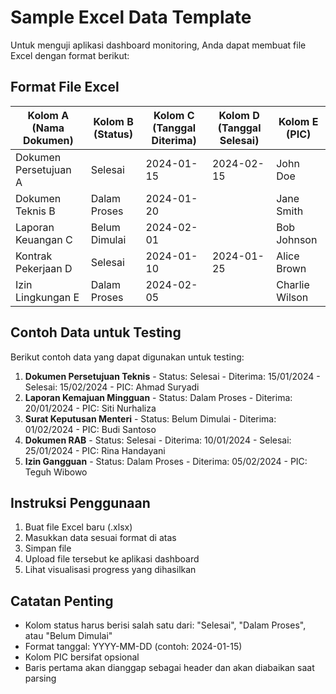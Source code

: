 # Sample Excel Data Template

Untuk menguji aplikasi dashboard monitoring, Anda dapat membuat file Excel dengan format berikut:

## Format File Excel

| Kolom A (Nama Dokumen) | Kolom B (Status) | Kolom C (Tanggal Diterima) | Kolom D (Tanggal Selesai) | Kolom E (PIC)  |
| ---------------------- | ---------------- | -------------------------- | ------------------------- | -------------- |
| Dokumen Persetujuan A  | Selesai          | 2024-01-15                 | 2024-02-15                | John Doe       |
| Dokumen Teknis B       | Dalam Proses     | 2024-01-20                 |                           | Jane Smith     |
| Laporan Keuangan C     | Belum Dimulai    | 2024-02-01                 |                           | Bob Johnson    |
| Kontrak Pekerjaan D    | Selesai          | 2024-01-10                 | 2024-01-25                | Alice Brown    |
| Izin Lingkungan E      | Dalam Proses     | 2024-02-05                 |                           | Charlie Wilson |

## Contoh Data untuk Testing

Berikut contoh data yang dapat digunakan untuk testing:

1. **Dokumen Persetujuan Teknis** - Status: Selesai - Diterima: 15/01/2024 - Selesai: 15/02/2024 - PIC: Ahmad Suryadi
2. **Laporan Kemajuan Mingguan** - Status: Dalam Proses - Diterima: 20/01/2024 - PIC: Siti Nurhaliza
3. **Surat Keputusan Menteri** - Status: Belum Dimulai - Diterima: 01/02/2024 - PIC: Budi Santoso
4. **Dokumen RAB** - Status: Selesai - Diterima: 10/01/2024 - Selesai: 25/01/2024 - PIC: Rina Handayani
5. **Izin Gangguan** - Status: Dalam Proses - Diterima: 05/02/2024 - PIC: Teguh Wibowo

## Instruksi Penggunaan

1. Buat file Excel baru (.xlsx)
2. Masukkan data sesuai format di atas
3. Simpan file
4. Upload file tersebut ke aplikasi dashboard
5. Lihat visualisasi progress yang dihasilkan

## Catatan Penting

- Kolom status harus berisi salah satu dari: "Selesai", "Dalam Proses", atau "Belum Dimulai"
- Format tanggal: YYYY-MM-DD (contoh: 2024-01-15)
- Kolom PIC bersifat opsional
- Baris pertama akan dianggap sebagai header dan akan diabaikan saat parsing
